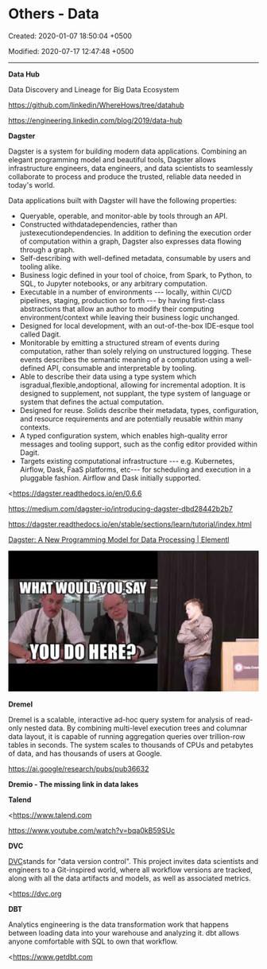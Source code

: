 # Others - Data

Created: 2020-01-07 18:50:04 +0500

Modified: 2020-07-17 12:47:48 +0500

---

**Data Hub**

Data Discovery and Lineage for Big Data Ecosystem



<https://github.com/linkedin/WhereHows/tree/datahub>

<https://engineering.linkedin.com/blog/2019/data-hub>



**Dagster**

Dagster is a system for building modern data applications. Combining an elegant programming model and beautiful tools, Dagster allows infrastructure engineers, data engineers, and data scientists to seamlessly collaborate to process and produce the trusted, reliable data needed in today's world.



Data applications built with Dagster will have the following properties:
-   Queryable, operable, and monitor-able by tools through an API.
-   Constructed withdatadependencies, rather than justexecutiondependencies. In addition to defining the execution order of computation within a graph, Dagster also expresses data flowing through a graph.
-   Self-describing with well-defined metadata, consumable by users and tooling alike.
-   Business logic defined in your tool of choice, from Spark, to Python, to SQL, to Jupyter notebooks, or any arbitrary computation.
-   Executable in a number of environments --- locally, within CI/CD pipelines, staging, production so forth --- by having first-class abstractions that allow an author to modify their computing environment/context while leaving their business logic unchanged.
-   Designed for local development, with an out-of-the-box IDE-esque tool called Dagit.
-   Monitorable by emitting a structured stream of events during computation, rather than solely relying on unstructured logging. These events describes the semantic meaning of a computation using a well-defined API, consumable and interpretable by tooling.
-   Able to describe their data using a type system which isgradual,flexible,andoptional, allowing for incremental adoption. It is designed to supplement, not supplant, the type system of language or system that defines the actual computation.
-   Designed for reuse. Solids describe their metadata, types, configuration, and resource requirements and are potentially reusable within many contexts.
-   A typed configuration system, which enables high-quality error messages and tooling support, such as the config editor provided within Dagit.
-   Targets existing computational infrastructure --- e.g. Kubernetes, Airflow, Dask, FaaS platforms, etc--- for scheduling and execution in a pluggable fashion. Airflow and Dask initially supported.



<https://dagster.readthedocs.io/en/0.6.6

<https://medium.com/dagster-io/introducing-dagster-dbd28442b2b7>

<https://dagster.readthedocs.io/en/stable/sections/learn/tutorial/index.html>

[Dagster: A New Programming Model for Data Processing | Elementl](https://www.youtube.com/watch?v=D_1VJapCscc)



![WHAT νιουιο:Υ0ΙΙβΑΥ yovoo ](../../media/Technologies-Others-Others---Data-image1.jpg)



**Dremel**

Dremel is a scalable, interactive ad-hoc query system for analysis of read-only nested data. By combining multi-level execution trees and columnar data layout, it is capable of running aggregation queries over trillion-row tables in seconds. The system scales to thousands of CPUs and petabytes of data, and has thousands of users at Google.



<https://ai.google/research/pubs/pub36632>



**Dremio - The missing link in data lakes**



**Talend**

<https://www.talend.com

<https://www.youtube.com/watch?v=bqa0kB59SUc>



**DVC**

[DVC](https://dvc.org/)stands for "data version control". This project invites data scientists and engineers to a Git-inspired world, where all workflow versions are tracked, along with all the data artifacts and models, as well as associated metrics.



<https://dvc.org



**DBT**

Analytics engineering is the data transformation work that happens between loading data into your warehouse and analyzing it. dbt allows anyone comfortable with SQL to own that workflow.



<https://www.getdbt.com

